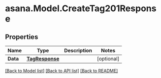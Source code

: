 
# asana.Model.CreateTag201Response

## Properties

Name | Type | Description | Notes
------------ | ------------- | ------------- | -------------
**Data** | [**TagResponse**](TagResponse.md) |  | [optional] 

[[Back to Model list]](../README.md#documentation-for-models)
[[Back to API list]](../README.md#documentation-for-api-endpoints)
[[Back to README]](../README.md)

